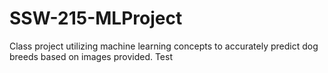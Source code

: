 # SSW-215-MLProject
Class project utilizing machine learning concepts to accurately predict dog breeds based on images provided. Test